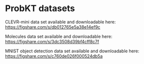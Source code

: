 # ProbKT datasets

CLEVR-mini data set available and downloadable here: https://figshare.com/s/db012765e5a38e14ef9c

Molecules data set available and downloadable here: https://figshare.com/s/3dc3508d39bf4cff8c7f

MNIST object detection data set available and downloadable here: https://figshare.com/s/c760de026f000524db5a
